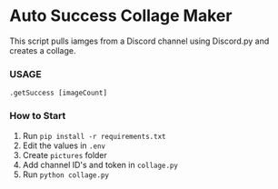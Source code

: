 # Auto Success Collage Maker

This script pulls iamges from a Discord channel using Discord.py and creates a collage.

### USAGE
`.getSuccess [imageCount]`

### How to Start

1. Run `pip install -r requirements.txt`
2. Edit the values in `.env`
3. Create `pictures` folder
4. Add channel ID's and token in `collage.py`
5. Run `python collage.py`
